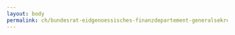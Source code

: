 ```yaml
---
layout: body
permalink: ch/bundesrat-eidgenoessisches-finanzdepartement-generalsekretariat-efd-ressourcen-efd-sprachdienste-efd-sprachdienst-fuer-italienisch/
---
```


